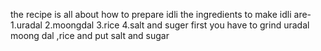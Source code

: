 the recipe is all about how to prepare idli
the ingredients to make idli are-
1.uradal
2.moongdal
3.rice
4.salt and suger
first you have to grind uradal moong dal ,rice and put salt and sugar